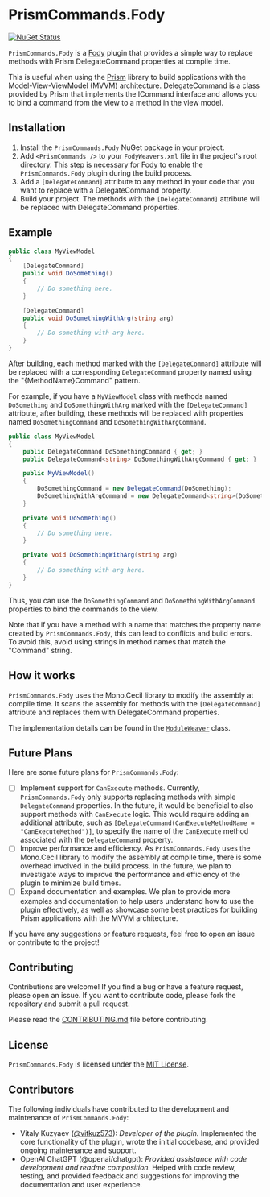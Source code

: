 # PrismCommands.Fody

[![NuGet Status](https://img.shields.io/nuget/v/PrismCommands.Fody.svg)](https://www.nuget.org/packages/PrismCommands.Fody/)

`PrismCommands.Fody` is a [Fody](https://github.com/Fody/Fody) plugin that provides a simple way to replace methods with Prism DelegateCommand properties at compile time.

This is useful when using the [Prism](https://github.com/PrismLibrary/Prism) library to build applications with the Model-View-ViewModel (MVVM) architecture. DelegateCommand is a class provided by Prism that implements the ICommand interface and allows you to bind a command from the view to a method in the view model.

## Installation

1. Install the `PrismCommands.Fody` NuGet package in your project.
2. Add `<PrismCommands />` to your `FodyWeavers.xml` file in the project's root directory. This step is necessary for Fody to enable the `PrismCommands.Fody` plugin during the build process.
3. Add a `[DelegateCommand]` attribute to any method in your code that you want to replace with a DelegateCommand property.
4. Build your project. The methods with the `[DelegateCommand]` attribute will be replaced with DelegateCommand properties.

## Example

```csharp
public class MyViewModel
{
    [DelegateCommand]
    public void DoSomething()
    {
        // Do something here.
    }

    [DelegateCommand]
    public void DoSomethingWithArg(string arg)
    {
        // Do something with arg here.
    }
}
```

After building, each method marked with the `[DelegateCommand]` attribute will be replaced with a corresponding `DelegateCommand` property named using the "{MethodName}Command" pattern.

For example, if you have a `MyViewModel` class with methods named `DoSomething` and `DoSomethingWithArg` marked with the `[DelegateCommand]` attribute, after building, these methods will be replaced with properties named `DoSomethingCommand` and `DoSomethingWithArgCommand`.

```csharp
public class MyViewModel
{
    public DelegateCommand DoSomethingCommand { get; }
    public DelegateCommand<string> DoSomethingWithArgCommand { get; }

    public MyViewModel()
    {
        DoSomethingCommand = new DelegateCommand(DoSomething);
        DoSomethingWithArgCommand = new DelegateCommand<string>(DoSomethingWithArg);
    }

    private void DoSomething()
    {
        // Do something here.
    }

    private void DoSomethingWithArg(string arg)
    {
        // Do something with arg here.
    }
}
```

Thus, you can use the `DoSomethingCommand` and `DoSomethingWithArgCommand` properties to bind the commands to the view.

Note that if you have a method with a name that matches the property name created by `PrismCommands.Fody`, this can lead to conflicts and build errors. To avoid this, avoid using strings in method names that match the "Command" string.

## How it works

`PrismCommands.Fody` uses the Mono.Cecil library to modify the assembly at compile time. It scans the assembly for methods with the `[DelegateCommand]` attribute and replaces them with DelegateCommand properties.

The implementation details can be found in the [`ModuleWeaver`](https://github.com/vitkuz573/PrismCommands.Fody/blob/main/PrismCommands.Fody/ModuleWeaver.cs) class.

## Future Plans

Here are some future plans for `PrismCommands.Fody`:

- [ ] Implement support for `CanExecute` methods. Currently, `PrismCommands.Fody` only supports replacing methods with simple `DelegateCommand` properties. In the future, it would be beneficial to also support methods with `CanExecute` logic. This would require adding an additional attribute, such as `[DelegateCommand(CanExecuteMethodName = "CanExecuteMethod")]`, to specify the name of the `CanExecute` method associated with the `DelegateCommand` property. 
- [ ] Improve performance and efficiency. As `PrismCommands.Fody` uses the Mono.Cecil library to modify the assembly at compile time, there is some overhead involved in the build process. In the future, we plan to investigate ways to improve the performance and efficiency of the plugin to minimize build times.
- [ ] Expand documentation and examples. We plan to provide more examples and documentation to help users understand how to use the plugin effectively, as well as showcase some best practices for building Prism applications with the MVVM architecture.

If you have any suggestions or feature requests, feel free to open an issue or contribute to the project!

## Contributing

Contributions are welcome! If you find a bug or have a feature request, please open an issue. If you want to contribute code, please fork the repository and submit a pull request. 

Please read the [CONTRIBUTING.md](https://github.com/vitkuz573/PrismCommands.Fody/blob/main/CONTRIBUTING.md) file before contributing.

## License

`PrismCommands.Fody` is licensed under the [MIT License](https://github.com/vitkuz573/PrismCommands.Fody/blob/main/LICENSE).

## Contributors

The following individuals have contributed to the development and maintenance of `PrismCommands.Fody`:

- Vitaly Kuzyaev ([@vitkuz573](https://github.com/vitkuz573)): *Developer of the plugin.* Implemented the core functionality of the plugin, wrote the initial codebase, and provided ongoing maintenance and support.
- OpenAI ChatGPT (@openai/chatgpt): *Provided assistance with code development and readme composition.* Helped with code review, testing, and provided feedback and suggestions for improving the documentation and user experience.
